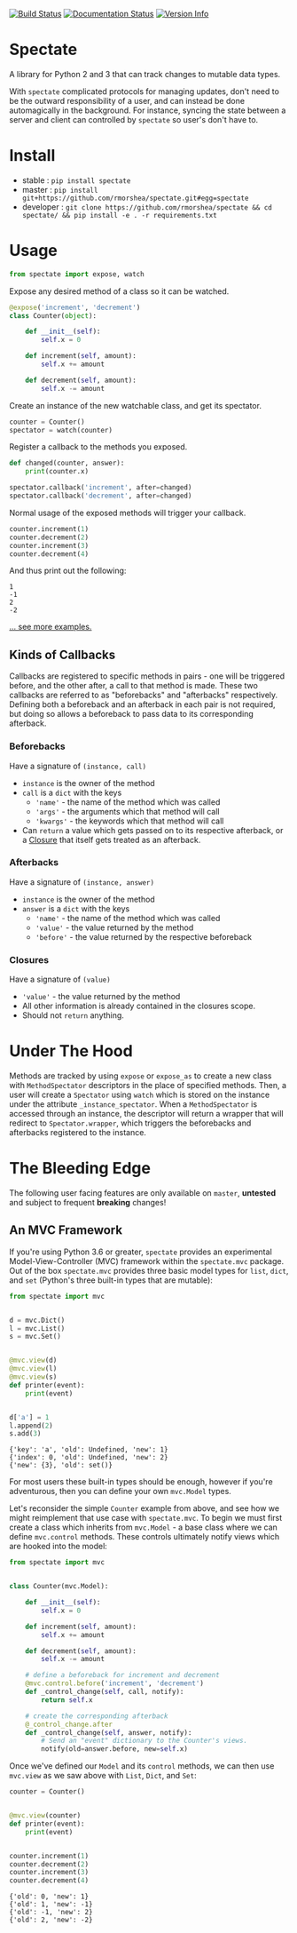 [![Build Status](https://travis-ci.org/rmorshea/spectate.svg)](https://travis-ci.org/rmorshea/spectate)
[![Documentation Status](https://readthedocs.org/projects/python-spectate/badge/?version=latest)](http://python-spectate.readthedocs.io/en/latest/?badge=latest)
[![Version Info](https://img.shields.io/pypi/v/spectate.svg)](https://pypi.python.org/pypi/spectate)


# Spectate

A library for Python 2 and 3 that can track changes to mutable data types.

With `spectate` complicated protocols for managing updates, don't need to be the outward responsibility of a user, and can instead be done automagically in the background. For instance, syncing the state between a server and client can controlled by `spectate` so user's don't have to.


# Install

+ stable : `pip install spectate`
+ master : `pip install git+https://github.com/rmorshea/spectate.git#egg=spectate`
+ developer : `git clone https://github.com/rmorshea/spectate && cd spectate/ && pip install -e . -r requirements.txt`


# Usage

```python
from spectate import expose, watch
```

Expose any desired method of a class so it can be watched.

```python
@expose('increment', 'decrement')
class Counter(object):

    def __init__(self):
        self.x = 0

    def increment(self, amount):
        self.x += amount

    def decrement(self, amount):
        self.x -= amount
```

Create an instance of the new watchable class, and get its spectator.

```python
counter = Counter()
spectator = watch(counter)
```

Register a callback to the methods you exposed.

```python
def changed(counter, answer):
    print(counter.x)

spectator.callback('increment', after=changed)
spectator.callback('decrement', after=changed)
```

Normal usage of the exposed methods will trigger your callback.

```python
counter.increment(1)
counter.decrement(2)
counter.increment(3)
counter.decrement(4)
```

And thus print out the following:

```
1
-1
2
-2
```

[... see more examples. ](https://github.com/rmorshea/spectate/tree/master/examples)


## Kinds of Callbacks

Callbacks are registered to specific methods in pairs - one will be triggered before, and the other after, a call to that method is made. These two callbacks are referred to as "beforebacks" and "afterbacks" respectively. Defining both a beforeback and an afterback in each pair is not required, but doing so allows a beforeback to pass data to its corresponding afterback.


### Beforebacks

Have a signature of `(instance, call)`

+ `instance` is the owner of the method
+ `call` is a `dict` with the keys
    + `'name'` - the name of the method which was called
    + `'args'` - the arguments which that method will call
    + `'kwargs'` - the keywords which that method will call
+ Can `return` a value which gets passed on to its respective afterback, or a [Closure](#Closure) that itself gets treated as an afterback.


### Afterbacks

Have a signature of `(instance, answer)`

+ `instance` is the owner of the method
+ `answer` is a `dict` with the keys
    + `'name'` - the name of the method which was called
    + `'value'` - the value returned by the method
    + `'before'` - the value returned by the respective beforeback


### Closures

Have a signature of `(value)`

+ `'value'` - the value returned by the method
+ All other information is already contained in the closures scope.
+ Should not `return` anything.


# Under The Hood

Methods are tracked by using `expose` or `expose_as` to create a new class with `MethodSpectator`
descriptors in the place of specified methods. Then, a user will create a `Spectator` using `watch`
which is stored on the instance under the attribute `_instance_spectator`. When a `MethodSpectator`
is accessed through an instance, the descriptor will return a wrapper that will redirect to
`Spectator.wrapper`, which triggers the beforebacks and afterbacks registered to the instance.


# The Bleeding Edge

The following user facing features are only available on `master`, **untested** and subject to frequent **breaking** changes!


## An MVC Framework


If you're using Python 3.6 or greater, `spectate` provides an experimental
Model-View-Controller (MVC) framework within the `spectate.mvc` package. Out of the box
`spectate.mvc` provides three basic model types for `list`, `dict`, and `set`
(Python's three built-in types that are mutable):


```python
from spectate import mvc


d = mvc.Dict()
l = mvc.List()
s = mvc.Set()


@mvc.view(d)
@mvc.view(l)
@mvc.view(s)
def printer(event):
    print(event)


d['a'] = 1
l.append(2)
s.add(3)
```

```
{'key': 'a', 'old': Undefined, 'new': 1}
{'index': 0, 'old': Undefined, 'new': 2}
{'new': {3}, 'old': set()}
```


For most users these built-in types should be enough, however if you're adventurous, then you can define your own `mvc.Model` types.

Let's reconsider the simple `Counter` example from above, and see how we might reimplement that use case with `spectate.mvc`. To begin we must first create a class which inherits from `mvc.Model` - a base class where we can define `mvc.control` methods. These controls ultimately notify views which are hooked into the model:


```python
from spectate import mvc


class Counter(mvc.Model):

    def __init__(self):
        self.x = 0

    def increment(self, amount):
        self.x += amount

    def decrement(self, amount):
        self.x -= amount

    # define a beforeback for increment and decrement
    @mvc.control.before('increment', 'decrement')
    def _control_change(self, call, notify):
        return self.x

    # create the corresponding afterback
    @_control_change.after
    def _control_change(self, answer, notify):
        # Send an "event" dictionary to the Counter's views.
        notify(old=answer.before, new=self.x)
```


Once we've defined our `Model` and its `control` methods, we can then use `mvc.view` as we saw above with `List`, `Dict`, and `Set`:


```python
counter = Counter()


@mvc.view(counter)
def printer(event):
    print(event)


counter.increment(1)
counter.decrement(2)
counter.increment(3)
counter.decrement(4)
```

```
{'old': 0, 'new': 1}
{'old': 1, 'new': -1}
{'old': -1, 'new': 2}
{'old': 2, 'new': -2}
```
